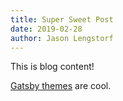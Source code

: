 ```yaml
---
title: Super Sweet Post
date: 2019-02-28
author: Jason Lengstorf
---
```


This is blog content!

[Gatsby themes](https://www.gatsbyjs.org/blog/2019-03-11-gatsby-themes-roadmap/) are cool.
